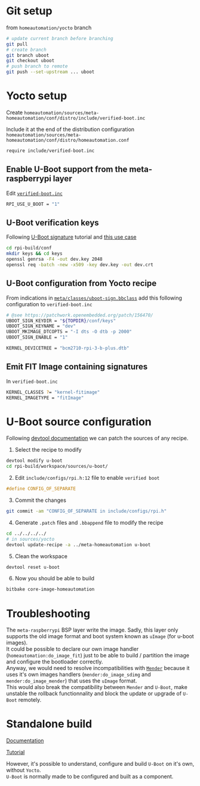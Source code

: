 <!-- 
@see https://github.com/ARM-software/u-boot/blob/master/doc/uImage.FIT/verified-boot.txt

@see https://git.yoctoproject.org/cgit.cgi/poky/plain/meta/classes/uboot-sign.bbclass
@see https://wiki.yoctoproject.org/wiki/TipsAndTricks/Patching_the_source_for_a_recipe
@see https://github.com/ARM-software/u-boot/blob/master/doc/uImage.FIT/signature.txt

@see https://github.com/NVISO-BE/VerifiedBootRPi3/blob/master/instructions.md
@see https://lxr.missinglinkelectronics.com/uboot/doc/README.fdt-control
-->

# Git setup

from `homeautomation/yocto` branch
```bash
# update current branch before branching
git pull
# create branch
git branch uboot
git checkout uboot
# push branch to remote
git push --set-upstream ... uboot
```

# Yocto setup

Create `homeautomation/sources/meta-homeautomation/conf/distro/include/verified-boot.inc`

Include it at the end of the distribution configuration `homeautomation/sources/meta-homeautomation/conf/distro/homeautomation.conf`
```bash
require include/verified-boot.inc
```

## Enable U-Boot support from the meta-raspberrypi layer

Edit [`verified-boot.inc`](https://meta-raspberrypi.readthedocs.io/en/latest/extra-build-config.html#boot-to-u-boot)
```bash
RPI_USE_U_BOOT = "1"
```

## U-Boot verification keys

Following [U-Boot signature](https://github.com/ARM-software/u-boot/blob/master/doc/uImage.FIT/signature.txt) tutorial and [this use case](https://patchwork.openembedded.org/patch/156470/)
```bash
cd rpi-build/conf
mkdir keys && cd keys
openssl genrsa -F4 -out dev.key 2048
openssl req -batch -new -x509 -key dev.key -out dev.crt
```

## U-Boot configuration from Yocto recipe

From indications in [`meta/classes/uboot-sign.bbclass`](https://git.yoctoproject.org/cgit.cgi/poky/plain/meta/classes/uboot-sign.bbclass) add this following configuration to `verified-boot.inc`
```bash
# @see https://patchwork.openembedded.org/patch/156470/
UBOOT_SIGN_KEYDIR = "${TOPDIR}/conf/keys"
UBOOT_SIGN_KEYNAME = "dev"
UBOOT_MKIMAGE_DTCOPTS = "-I dts -O dtb -p 2000"
UBOOT_SIGN_ENABLE = "1"

KERNEL_DEVICETREE = "bcm2710-rpi-3-b-plus.dtb"
```

## Emit FIT Image containing signatures

In `verified-boot.inc`
```bash
KERNEL_CLASSES ?= "kernel-fitimage"
KERNEL_IMAGETYPE = "fitImage"
```

# U-Boot source configuration

Following [devtool documentation](https://wiki.yoctoproject.org/wiki/TipsAndTricks/Patching_the_source_for_a_recipe) we can patch the sources of any recipe.  

1. Select the recipe to modify
```bash
devtool modify u-boot
cd rpi-build/workspace/sources/u-boot/
```

2. Edit `include/configs/rpi.h:12` file to enable `verified boot`
```c
#define CONFIG_OF_SEPARATE
```

3. Commit the changes
```bash
git commit -am "CONFIG_OF_SEPARATE in include/configs/rpi.h"
```

4. Generate `.patch` files and `.bbappend` file to modify the recipe
```bash
cd ../../../../
# in sources/yocto
devtool update-recipe -a ../meta-homeautomation u-boot
```

5. Clean the workspace
```bash
devtool reset u-boot
```

6. Now you should be able to build
```bash
bitbake core-image-homeautomation
```

# Troubleshooting

The `meta-raspberrypi` BSP layer write the image. Sadly, this layer only supports the old image format and boot system known as `uImage` (for u-boot images).  
It could be possible to declare our own image handler (`homeautomation:do_image_fit`) just to be able to build / partition the image and configure the bootloader correctly.  
Anyway, we would need to resolve incompatibilities with [`Mender`](mender.md) because it uses it's own images handlers (`mender:do_image_sdimg` and `mender:do_image_mender`) that uses the `uImage` format.  
This would also break the compatibility between `Mender` and `U-Boot`, make unstable the rollback functionnality and block the update or upgrade of `U-Boot` remotely.

# Standalone build

[Documentation](https://github.com/ARM-software/u-boot/tree/master/doc/uImage.FIT)

[Tutorial](https://blog.nviso.be/2019/04/01/enabling-verified-boot-on-raspberry-pi-3/)

However, it's possible to understand, configure and build `U-Boot` on it's own, without `Yocto`.  
`U-Boot` is normally made to be configured and built as a component.  

<!--
1. Fetch the sources
```bash
git clone https://github.com/ARM-software/u-boot.git
```

2. Configuration


3. FIT image
The new U-Boot image format

First, create the `image.its` file with the following content
```bash
/dts-v1/;
/ {
    description = "RPi FIT Image";
    #address-cells = <2>;
    images {
        kernel-1 {
            description = "default kernel";
            data = /incbin/("Image");
            type = "kernel";
            arch = "arm64";
            os = "linux";
            compression = "none";
            load =  <0x00080000>;
            entry = <0x00080000>;
            hash-1 {
                algo = "sha256";
            };
        };
        fdt-1 {
            description = "device tree";
            data = /incbin/("bcm2710-rpi-3-b.dtb");
            type = "flat_dt";
            arch = "arm64";
            compression = "none";
            hash-1 {
                algo = "sha256";
            };
        };
    };
    configurations {
        default = "config-1";
        config-1 {
            description = "default configuration";
            kernel = "kernel-1";
            fdt = "fdt-1";
            signature-1 {
                algo = "sha256,rsa2048";
                key-name-hint = "dev";
                sign-images = "fdt", "kernel";
            };
        };
    };
};
```

4. Build

Edit [`configs/rpi_3_b_plus_defconfig`](https://github.com/NVISO-BE/VerifiedBootRPi3/blob/master/instructions.md)

```bash
CONFIG_OF_CONTROL=y         # https://github.com/u-boot/u-boot/blob/master/README#L721
CONFIG_OF_SEPARATE=y        # https://github.com/u-boot/u-boot/blob/master/README#L738
CONFIG_FIT=y                # https://github.com/u-boot/u-boot/blob/master/Kconfig
CONFIG_FIT_SIGNATURE=y      # https://github.com/u-boot/u-boot/blob/master/Kconfig
CONFIG_RSA=y

FIT_ENABLE_SHA256_SUPPORT=y

FIT_VERBOSE=y               # debug
```

`make rpi_3_b_plus_defconfig` will take care of defining our C headers from the defconfig file


## FIT Images

## Verified boot

chip family BCM2710 
chip implementation BCM2837
https://github.com/torvalds/linux/blob/master/arch/arm/boot/dts/bcm2837-rpi-3-b-plus.dts
-->